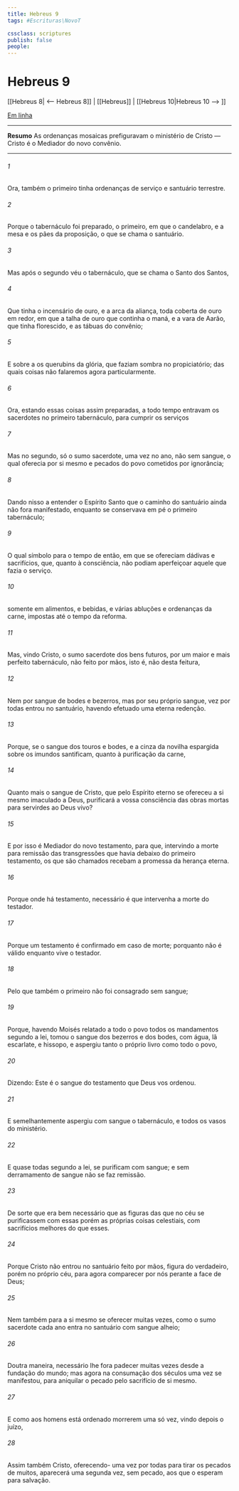 ```yaml
---
title: Hebreus 9
tags: #Escrituras\NovoT

cssclass: scriptures
publish: false
people:
---
```


# Hebreus 9
[[Hebreus 8| <-- Hebreus 8]] | [[Hebreus]] | [[Hebreus 10|Hebreus 10 --> ]]

[Em linha](https://churchofjesuschrist.org/study/scriptures/nt/heb/9?lang=por)

---
__Resumo__
As ordenanças mosaicas prefiguravam o ministério de Cristo — Cristo é o Mediador do novo convênio.

---
###### 1 
Ora, também o primeiro tinha ordenanças de serviço  e  santuário terrestre.

###### 2 
Porque o tabernáculo foi preparado, o primeiro, em que  o candelabro, e a mesa e os pães da proposição, o que se chama o santuário.

###### 3 
Mas após o segundo véu  o tabernáculo, que se chama o Santo dos Santos,

###### 4 
Que tinha o incensário de ouro, e a arca da aliança, toda coberta de ouro em redor, em que  a talha de ouro que continha o maná, e a vara de Aarão, que tinha florescido, e as tábuas do convênio;

###### 5 
E sobre a  os querubins da glória, que faziam sombra no propiciatório; das quais coisas não falaremos agora particularmente.

###### 6 
Ora, estando essas coisas assim preparadas, a todo tempo entravam os sacerdotes no primeiro tabernáculo, para cumprir os serviços 

###### 7 
Mas no segundo, só o sumo sacerdote, uma vez no ano, não sem sangue, o qual oferecia por si mesmo e  pecados do povo cometidos por ignorância;

###### 8 
Dando nisso a entender o Espírito Santo que o caminho do santuário ainda não fora manifestado, enquanto se conservava em pé o primeiro tabernáculo;

###### 9 
O qual  símbolo para o tempo de então, em que se ofereciam dádivas e sacrifícios, que, quanto à consciência, não podiam aperfeiçoar aquele que fazia o serviço.

###### 10 
 somente em alimentos, e bebidas, e várias abluções e ordenanças da carne, impostas até o tempo da reforma.

###### 11 
Mas, vindo Cristo, o sumo sacerdote dos bens futuros, por um maior e mais perfeito tabernáculo, não feito por mãos, isto é, não desta feitura,

###### 12 
Nem por sangue de bodes e bezerros, mas por seu próprio sangue,  vez por todas entrou no santuário, havendo efetuado uma eterna redenção.

###### 13 
Porque, se o sangue dos touros e bodes, e a cinza da novilha espargida sobre os imundos  santificam, quanto à purificação da carne,

###### 14 
Quanto mais o sangue de Cristo, que pelo Espírito eterno se ofereceu a si mesmo imaculado a Deus, purificará a vossa consciência das obras mortas para servirdes ao Deus vivo?

###### 15 
E por isso é Mediador do novo testamento, para que, intervindo a morte para remissão das transgressões que havia debaixo do primeiro testamento, os que são chamados recebam a promessa da herança eterna.

###### 16 
Porque onde há testamento, necessário é que intervenha a morte do testador.

###### 17 
Porque um testamento é confirmado em caso de morte; porquanto não é válido enquanto vive o testador.

###### 18 
Pelo que também o primeiro  não foi consagrado sem sangue;

###### 19 
Porque, havendo Moisés relatado a todo o povo todos os mandamentos segundo a lei, tomou o sangue dos bezerros e dos bodes, com água, lã escarlate, e hissopo, e aspergiu tanto o próprio livro como todo o povo,

###### 20 
Dizendo: Este é o sangue do testamento que Deus vos ordenou.

###### 21 
E semelhantemente aspergiu com sangue o tabernáculo, e todos os vasos do ministério.

###### 22 
E quase todas  segundo a lei, se purificam com sangue; e sem derramamento de sangue não se faz remissão.

###### 23 
De sorte que era bem necessário que as figuras das  que  no céu se purificassem com essas  porém as próprias coisas celestiais, com sacrifícios melhores do que esses.

###### 24 
Porque Cristo não entrou no santuário feito por mãos, figura do verdadeiro, porém no próprio céu, para agora comparecer por nós perante a face de Deus;

###### 25 
Nem também para a si mesmo se oferecer muitas vezes, como o sumo sacerdote cada ano entra no santuário com sangue alheio;

###### 26 
Doutra maneira, necessário lhe fora padecer muitas vezes desde a fundação do mundo; mas agora na consumação dos séculos uma vez se manifestou, para aniquilar o pecado pelo sacrifício de si mesmo.

###### 27 
E como aos homens está ordenado morrerem uma só vez, vindo depois  o juízo,

###### 28 
Assim também Cristo, oferecendo- uma vez por todas para tirar os pecados de muitos, aparecerá uma segunda vez, sem pecado, aos que o esperam para salvação.

